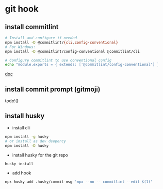 # git hook

## install commitlint

```sh
# Install and configure if needed
npm install -D @commitlint/{cli,config-conventional}
# For Windows:
npm install -D @commitlint/config-conventional @commitlint/cli

# Configure commitlint to use conventional config
echo "module.exports = { extends: ['@commitlint/config-conventional'] };" > commitlint.config.js
```

[doc](https://commitlint.js.org/#/guides-local-setup?id=install-husky)

## install commit prompt (gitmoji)

todo!()

## install husky

- install cli

```sh
npm install -g husky
# or install as dev deepency
npm install -D husky
```

- install husky for the git repo

```sh
husky install
```

- add hook

```sh
npx husky add .husky/commit-msg 'npx --no -- commitlint --edit $(1)'
```
